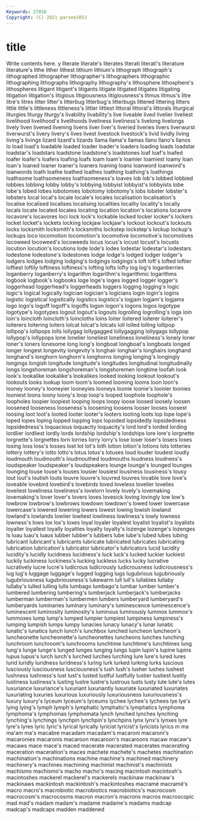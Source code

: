 ```yaml
---
Keywords: 27016
Copyright: (C) 2021 parsee1053
---
```


# title

Write contents here.
y literate literate's
literates literati literati's literature literature's lithe lither lithest lithium lithium's
lithograph lithograph's lithographed lithographer lithographer's lithographers lithographic lithographing lithographs lithography
lithography's lithosphere lithosphere's lithospheres litigant litigant's litigants litigate litigated litigates
litigating litigation litigation's litigious litigiousness litigiousness's litmus litmus's litre litre's
litres litter litter's litterbug litterbug's litterbugs littered littering litters little
little's littleness littleness's littler littlest littoral littoral's littorals liturgical liturgies
liturgy liturgy's livability livability's live liveable lived livelier liveliest livelihood
livelihood's livelihoods liveliness liveliness's livelong livelongs lively liven livened livening
livens liver liver's liveried liveries livers liverwurst liverwurst's livery livery's
lives livest livestock livestock's livid lividly living living's livings lizard
lizard's lizards llama llama's llamas llano llano's llanos lo load
load's loadable loaded loader loader's loaders loading loads loadstar loadstar's
loadstars loadstone loadstone's loadstones loaf loaf's loafed loafer loafer's loafers
loafing loafs loam loam's loamier loamiest loamy loan loan's loaned
loaner loaner's loaners loaning loans loanword loanword's loanwords loath loathe
loathed loathes loathing loathing's loathings loathsome loathsomeness loathsomeness's loaves lob
lob's lobbed lobbied lobbies lobbing lobby lobby's lobbying lobbyist lobbyist's
lobbyists lobe lobe's lobed lobes lobotomies lobotomy lobotomy's lobs lobster
lobster's lobsters local local's locale locale's locales localisation localisation's localise
localised localises localising localities locality locality's locally locals locate located
locates locating location location's locations locavore locavore's locavores loci lock
lock's lockable locked locker locker's lockers locket locket's lockets locking
lockjaw lockjaw's lockout lockout's lockouts locks locksmith locksmith's locksmiths lockstep
lockstep's lockup lockup's lockups loco locomotion locomotion's locomotive locomotive's locomotives
locoweed locoweed's locoweeds locus locus's locust locust's locusts locution locution's
locutions lode lode's lodes lodestar lodestar's lodestars lodestone lodestone's lodestones
lodge lodge's lodged lodger lodger's lodgers lodges lodging lodging's lodgings
lodgings's loft loft's lofted loftier loftiest loftily loftiness loftiness's lofting
lofts lofty log log's loganberries loganberry loganberry's logarithm logarithm's logarithmic
logarithms logbook logbook's logbooks loge loge's loges logged logger logger's
loggerhead loggerhead's loggerheads loggers logging logging's logic logic's logical logically
logician logician's logicians login login's logins logistic logistical logistically logistics
logistics's logjam logjam's logjams logo logo's logoff logoff's logoffs logon
logon's logons logos logotype logotype's logotypes logout logout's logouts logrolling
logrolling's logs loin loin's loincloth loincloth's loincloths loins loiter loitered
loiterer loiterer's loiterers loitering loiters lolcat lolcat's lolcats loll lolled
lolling lollipop lollipop's lollipops lolls lollygag lollygagged lollygagging lollygags lollypop
lollypop's lollypops lone lonelier loneliest loneliness loneliness's lonely loner loner's
loners lonesome long long's longboat longboat's longboats longed longer longest
longevity longevity's longhair longhair's longhairs longhand longhand's longhorn longhorn's longhorns
longing longing's longingly longings longish longitude longitude's longitudes longitudinal longitudinally
longs longshoreman longshoreman's longshoremen longtime loofah look look's lookalike lookalike's
lookalikes looked looking lookout lookout's lookouts looks lookup loom loom's
loomed looming looms loon loon's looney looney's looneyier looneyies looneys
loonie loonie's loonier loonies looniest loons loony loony's loop loop's
looped loophole loophole's loopholes loopier loopiest looping loops loopy loose
loosed loosely loosen loosened looseness looseness's loosening loosens looser looses
loosest loosing loot loot's looted looter looter's looters looting loots
lop lope lope's loped lopes loping lopped lopping lops lopsided
lopsidedly lopsidedness lopsidedness's loquacious loquacity loquacity's lord lord's lorded lording
lordlier lordliest lordly lords lordship lordship's lordships lore lore's lorgnette
lorgnette's lorgnettes lorn lorries lorry lorry's lose loser loser's losers
loses losing loss loss's losses lost lot lot's loth lotion
lotion's lotions lots lotteries lottery lottery's lotto lotto's lotus lotus's
lotuses loud louder loudest loudly loudmouth loudmouth's loudmouthed loudmouths loudness
loudness's loudspeaker loudspeaker's loudspeakers lounge lounge's lounged lounges lounging louse
louse's louses lousier lousiest lousiness lousiness's lousy lout lout's loutish
louts louvre louvre's louvred louvres lovable love love's loveable lovebird
lovebird's lovebirds loved loveless lovelier lovelies loveliest loveliness loveliness's lovelorn
lovely lovely's lovemaking lovemaking's lover lover's lovers loves lovesick loving
lovingly low low's lowbrow lowbrow's lowbrows lowdown lowdown's lowed lower
lowercase lowercase's lowered lowering lowers lowest lowing lowish lowland lowland's
lowlands lowlier lowliest lowliness lowliness's lowly lowness lowness's lows lox
lox's loxes loyal loyaler loyalest loyalist loyalist's loyalists loyaller loyallest
loyally loyalties loyalty loyalty's lozenge lozenge's lozenges ls luau luau's
luaus lubber lubber's lubbers lube lube's lubed lubes lubing lubricant
lubricant's lubricants lubricate lubricated lubricates lubricating lubrication lubrication's lubricator lubricator's
lubricators lucid lucidity lucidity's lucidly lucidness lucidness's luck luck's lucked
luckier luckiest luckily luckiness luckiness's lucking luckless lucks lucky lucrative
lucratively lucre lucre's ludicrous ludicrously ludicrousness ludicrousness's lug lug's luggage
luggage's lugged lugging lugs lugubrious lugubriously lugubriousness lugubriousness's lukewarm lull
lull's lullabies lullaby lullaby's lulled lulling lulls lumbago lumbago's lumbar
lumber lumber's lumbered lumbering lumbering's lumberjack lumberjack's lumberjacks lumberman lumberman's
lumbermen lumbers lumberyard lumberyard's lumberyards luminaries luminary luminary's luminescence luminescence's
luminescent luminosity luminosity's luminous luminously lummox lummox's lummoxes lump lump's
lumped lumpier lumpiest lumpiness lumpiness's lumping lumpish lumps lumpy lunacies
lunacy lunacy's lunar lunatic lunatic's lunatics lunch lunch's lunchbox lunched
luncheon luncheon's luncheonette luncheonette's luncheonettes luncheons lunches lunching lunchroom lunchroom's
lunchrooms lunchtime lunchtime's lunchtimes lung lung's lunge lunge's lunged lunges
lunging lungs lupin lupin's lupine lupins lupus lupus's lurch lurch's
lurched lurches lurching lure lure's lured lures lurid luridly luridness
luridness's luring lurk lurked lurking lurks luscious lusciously lusciousness lusciousness's
lush lush's lusher lushes lushest lushness lushness's lust lust's lusted
lustful lustfully lustier lustiest lustily lustiness lustiness's lusting lustre lustre's
lustrous lusts lusty lute lute's lutes luxuriance luxuriance's luxuriant luxuriantly
luxuriate luxuriated luxuriates luxuriating luxuries luxurious luxuriously luxuriousness luxuriousness's luxury
luxury's lyceum lyceum's lyceums lychee lychee's lychees lye lye's lying
lying's lymph lymph's lymphatic lymphatic's lymphatics lymphoma lymphoma's lymphomas lymphomata
lynch lynched lynches lynching lynching's lynchings lynchpin lynchpin's lynchpins lynx
lynx's lynxes lyre lyre's lyres lyric lyric's lyrical lyrically lyricist
lyricist's lyricists lyrics m ma ma'am ma's macabre macadam macadam's
macaroni macaroni's macaronies macaronis macaroon macaroon's macaroons macaw macaw's macaws
mace mace's maced macerate macerated macerates macerating maceration maceration's maces
machete machete's machetes machination machination's machinations machine machine's machined machinery
machinery's machines machining machinist machinist's machinists machismo machismo's macho macho's
macing macintosh macintosh's macintoshes mackerel mackerel's mackerels mackinaw mackinaw's mackinaws
mackintosh mackintosh's mackintoshes macramé macramé's macro macro's macrobiotic macrobiotics macrobiotics's
macrocosm macrocosm's macrocosms macron macron's macrons macros macroscopic mad mad's
madam madam's madame madame's madams madcap madcap's madcaps madden maddened
